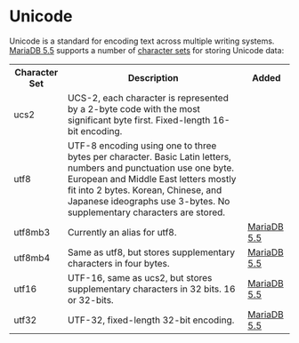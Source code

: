 # Unicode

Unicode is a standard for encoding text across multiple writing systems. [MariaDB 5.5](/kb/en/what-is-mariadb-55/) supports a number of [character sets](/kb/en/data-types-character-sets-and-collations/) for storing Unicode data:

<table><tbody><tr><th>Character Set</th><th>Description</th><th>Added</th></tr>
<tr><td>ucs2</td><td>UCS-2, each character is represented by a 2-byte code with the most significant byte first. Fixed-length 16-bit encoding.</td><td></td></tr>
<tr><td>utf8</td><td>UTF-8 encoding using one to three bytes per character. Basic Latin letters, numbers and punctuation use one byte. European and Middle East letters mostly fit into 2 bytes. Korean, Chinese, and Japanese ideographs use 3-bytes. No supplementary characters are stored.</td><td></td></tr>
<tr><td>utf8mb3</td><td>Currently an alias for utf8.</td><td><a href="/kb/en/what-is-mariadb-55/">MariaDB 5.5</a></td></tr>
<tr><td>utf8mb4</td><td>Same as utf8, but stores supplementary characters in four bytes.</td><td><a href="/kb/en/what-is-mariadb-55/">MariaDB 5.5</a></td></tr>
<tr><td>utf16</td><td>UTF-16, same as ucs2, but stores supplementary characters in 32 bits. 16 or 32-bits.</td><td><a href="/kb/en/what-is-mariadb-55/">MariaDB 5.5</a></td></tr>
<tr><td>utf32</td><td>UTF-32, fixed-length 32-bit encoding.</td><td><a href="/kb/en/what-is-mariadb-55/">MariaDB 5.5</a></td></tr>
</tbody></table>